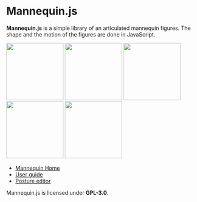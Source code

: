 # Mannequin.js

**Mannequin.js** is a simple library of an articulated mannequin figures.
The shape and the motion of the figures are done in JavaScript.

[<img src="https://boytchev.github.io/mannequin.js/docs/snapshots/example-posture.jpg" width="150">](https://boytchev.github.io/mannequin.js/docs/example-posture.html)
[<img src="https://boytchev.github.io/mannequin.js/docs/snapshots/example-figure-types.jpg" width="150">](https://boytchev.github.io/mannequin.js/docs/example-figure-types.html)
[<img src="https://boytchev.github.io/mannequin.js/docs/snapshots/example-custom-body-parts.jpg" width="150">](https://boytchev.github.io/mannequin.js/docs/example-custom-body-parts.html)
[<img src="https://boytchev.github.io/mannequin.js/docs/snapshots/example-point.jpg" width="150">](https://boytchev.github.io/mannequin.js/docs/example-point.html)
[<img src="https://boytchev.github.io/mannequin.js/docs/snapshots/example-scene.jpg" width="150">](https://boytchev.github.io/mannequin.js/docs/example-scene.html)

* [Mannequin Home](https://boytchev.github.io/mannequin.js/index.html)
* [User guide](https://boytchev.github.io/mannequin.js/docs/userguide.html)
* [Posture editor](https://boytchev.github.io/mannequin.js/src/editor/posture-editor.html)

Mannequin.js is licensed under **GPL-3.0**.

